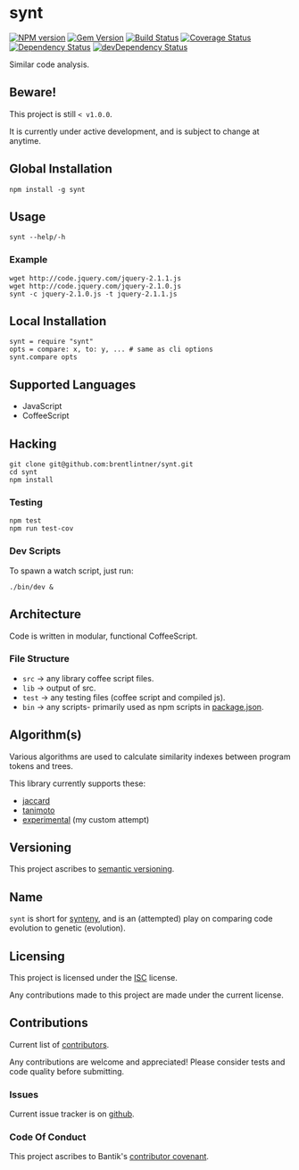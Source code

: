 # synt

[![NPM version](https://badge.fury.io/js/synt.svg)](http://badge.fury.io/js/synt)
[![Gem Version](https://badge.fury.io/rb/synt.svg)](http://badge.fury.io/rb/synt)
[![Build Status](https://drone.io/github.com/brentlintner/synt/status.png)](https://drone.io/github.com/brentlintner/synt/latest)
[![Coverage Status](https://img.shields.io/coveralls/brentlintner/synt.svg)](https://coveralls.io/r/brentlintner/synt)
[![Dependency Status](https://david-dm.org/brentlintner/synt.svg)](https://david-dm.org/brentlintner/synt)
[![devDependency Status](https://david-dm.org/brentlintner/synt/dev-status.svg)](https://david-dm.org/brentlintner/synt#info=devDependencies)

Similar code analysis.

## Beware!

This project is still `< v1.0.0`.

It is currently under active development, and is subject to change at anytime.

## Global Installation

    npm install -g synt

## Usage

    synt --help/-h

### Example

    wget http://code.jquery.com/jquery-2.1.1.js
    wget http://code.jquery.com/jquery-2.1.0.js
    synt -c jquery-2.1.0.js -t jquery-2.1.1.js

## Local Installation

    synt = require "synt"
    opts = compare: x, to: y, ... # same as cli options
    synt.compare opts

## Supported Languages

* JavaScript
* CoffeeScript

## Hacking

    git clone git@github.com:brentlintner/synt.git
    cd synt
    npm install

### Testing

    npm test
    npm run test-cov

### Dev Scripts

To spawn a watch script, just run:

    ./bin/dev &

## Architecture

Code is written in modular, functional CoffeeScript.

### File Structure

* `src` -> any library coffee script files.
* `lib` -> output of src.
* `test` -> any testing files (coffee script and compiled js).
* `bin` -> any scripts- primarily used as npm scripts in [package.json](package.json).

## Algorithm(s)

Various algorithms are used to calculate similarity indexes between program tokens and trees.

This library currently supports these:

* [jaccard](src/similar/jaccard.coffee)
* [tanimoto](src/similar/tanimoto.coffee)
* [experimental](src/similar/experimental.coffee) (my custom attempt)

## Versioning

This project ascribes to [semantic versioning](http://semver.org).

## Name

`synt` is short for [synteny](http://en.wikipedia.org/wiki/Synteny), and is
an (attempted) play on comparing code evolution to genetic (evolution).

## Licensing

This project is licensed under the [ISC](http://en.wikipedia.org/wiki/ISC_license) license.

Any contributions made to this project are made under the current license.

## Contributions

Current list of [contributors](https://github.com/brentlintner/synt/graphs/contributors).

Any contributions are welcome and appreciated!
Please consider tests and code quality before submitting.

### Issues

Current issue tracker is on [github](https://github.com/brentlintner/synt/issues).

### Code Of Conduct

This project ascribes to Bantik's [contributor covenant](https://github.com/Bantik/contributor_covenant/blob/master/CODE_OF_CONDUCT.md).
